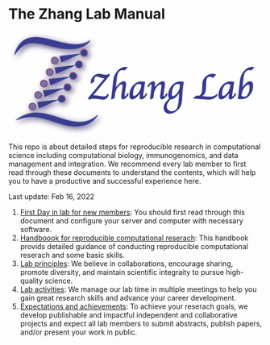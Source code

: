 # The Zhang Lab Manual

![The Zhang lab](lab_logo_website.png)

This repo is about detailed steps for reproducible research in computational science including computational biology, immunogenomics, and data management and integration.
We recommend every lab member to first read through these documents to understand the contents, which will help you to have a productive and successful experience here.

Last update: Feb 16, 2022

1. [First Day in lab for new members](https://github.com/fanzhanglab/Zhang_lab_manual/blob/master/your_first_day.md): You should first read through this document and configure your server and computer with necessary software.
2. [Handboook for reproducible computational reserach](https://github.com/fanzhanglab/Zhang_lab_manual/blob/master/reproducible_research.md): This handbook provids detailed guidance of conducting reproducible computational reserach and some basic skills.
3. [Lab principles](https://github.com/fanzhanglab/Zhang_lab_manual/blob/master/lab_principle.md): We believe in collaborations, encourage sharing, promote diversity, and maintain scientific integraity to pursue high-quality science.
4. [Lab activities](https://github.com/fanzhanglab/Zhang_lab_manual/blob/master/lab_activity.md): We manage our lab time in multiple meetings to help you gain great research skills and advance your career development.
5. [Expectations and achievements](https://github.com/fanzhanglab/Zhang_lab_manual/blob/master/for_trainee.md): To achieve your reserach goals, we develop publishable and impactful independent and collaborative projects and expect all lab members to submit abstracts, publish papers, and/or present your work in public.
